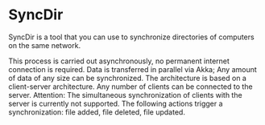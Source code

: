 # SyncDir
SyncDir is a tool that you can use to synchronize directories of computers on the same network.

This process is carried out asynchronously, no permanent internet connection is required. Data is transferred in parallel via Akka; Any amount of data of any size can be synchronized.
The architecture is based on a client-server architecture. Any number of clients can be connected to the server. Attention: The simultaneous synchronization of clients with the server is currently not supported.
The following actions trigger a synchronization: file added, file deleted, file updated.

